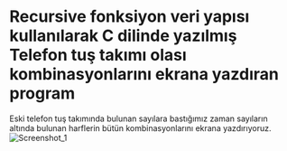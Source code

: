 # Recursive fonksiyon veri yapısı kullanılarak C dilinde yazılmış Telefon tuş takımı olası kombinasyonlarını ekrana yazdıran program

Eski telefon tuş takımında bulunan sayılara bastığımız zaman sayıların altında bulunan harflerin bütün kombinasyonlarını ekrana yazdırıyoruz.
![Screenshot_1](https://github.com/gturksever/Recursive/assets/108203555/0310e63d-f579-41e4-a16b-0dee562c42b6)
